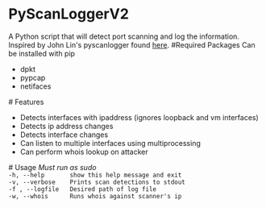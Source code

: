 # PyScanLoggerV2
A Python script that will detect port scanning and log the information. 
Inspired by John Lin's pyscanlogger found <a href="https://github.com/John-Lin/pyscanlogger">here</a>.
#Required Packages
Can be installed with pip
<br>
<ul>
	<li>dpkt</li>
	<li>pypcap</li>
	<li>netifaces</li>
</ul>
# Features
<ul>
	<li>Detects interfaces with ipaddress (ignores loopback and vm interfaces)</li>
	<li>Detects ip address changes</li>
	<li>Detects interface changes</li>
	<li>Can listen to multiple interfaces using multiprocessing</li>
	<li>Can perform whois lookup on attacker</li>
</ul>
# Usage
<i>Must run as sudo</i><br> 
<code>-h, --help       show this help message and exit</code><br>
<code>-v, --verbose    Prints scan detections to stdout</code><br>
<code>-f , --logfile   Desired path of log file</code></br>
<code>-w, --whois      Runs whois against scanner's ip</code>